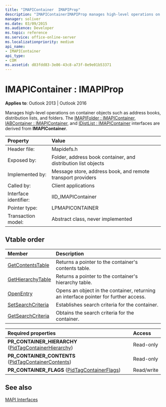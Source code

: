 ```yaml
---
title: "IMAPIContainer  IMAPIProp"
description: "IMAPIContainerIMAPIProp manages high-level operations on container objects such as address books, distribution lists, and folders."
manager: soliver
ms.date: 03/09/2015
ms.audience: Developer
ms.topic: reference
ms.service: office-online-server
ms.localizationpriority: medium
api_name:
- IMAPIContainer
api_type:
- COM
ms.assetid: d83fdd83-3e86-43c8-a73f-8e9e01b53371
---
```


# IMAPIContainer : IMAPIProp

  
  
**Applies to**: Outlook 2013 | Outlook 2016 
  
Manages high-level operations on container objects such as address books, distribution lists, and folders. The [IMAPIFolder : IMAPIContainer](imapifolderimapicontainer.md), [IABContainer : IMAPIContainer](iabcontainerimapicontainer.md), and [IDistList : IMAPIContainer](idistlistimapicontainer.md) interfaces are derived from **IMAPIContainer**.
  
|Property |Value |
|:-----|:-----|
|Header file:  <br/> |Mapidefs.h  <br/> |
|Exposed by:  <br/> |Folder, address book container, and distribution list objects  <br/> |
|Implemented by:  <br/> |Message store, address book, and remote transport providers  <br/> |
|Called by:  <br/> |Client applications  <br/> |
|Interface identifier:  <br/> |IID_IMAPIContainer  <br/> |
|Pointer type:  <br/> |LPMAPICONTAINER  <br/> |
|Transaction model:  <br/> |Abstract class, never implemented  <br/> |
   
## Vtable order

|Member |Description |
|:-----|:-----|
|[GetContentsTable](imapicontainer-getcontentstable.md) <br/> |Returns a pointer to the container's contents table. |
|[GetHierarchyTable](imapicontainer-gethierarchytable.md) <br/> |Returns a pointer to the container's hierarchy table. |
|[OpenEntry](imapicontainer-openentry.md) <br/> |Opens an object in the container, returning an interface pointer for further access. |
|[SetSearchCriteria](imapicontainer-setsearchcriteria.md) <br/> |Establishes search criteria for the container. |
|[GetSearchCriteria](imapicontainer-getsearchcriteria.md) <br/> |Obtains the search criteria for the container. |
   
|**Required properties**|**Access**|
|:-----|:-----|
|**PR_CONTAINER_HIERARCHY** ([PidTagContainerHierarchy](pidtagcontainerhierarchy-canonical-property.md))  <br/> |Read-only  <br/> |
|**PR_CONTAINER_CONTENTS** ([PidTagContainerContents](pidtagcontainercontents-canonical-property.md))  <br/> |Read-only  <br/> |
|**PR_CONTAINER_FLAGS** ([PidTagContainerFlags](pidtagcontainerflags-canonical-property.md))  <br/> |Read/write  <br/> |
   
## See also



[MAPI Interfaces](mapi-interfaces.md)

